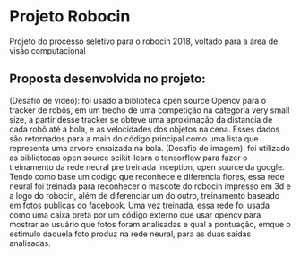 # Projeto Robocin
Projeto do processo seletivo para o robocin 2018, voltado para a área de visão computacional

## Proposta desenvolvida no projeto:
(Desafio de video): foi usado a biblioteca open source Opencv para o tracker de robôs, em um trecho de uma competição na categoria very small size, a partir desse tracker se obteve uma aproximação da distancia de cada robô até a bola, e as velocidades dos objetos na cena. Esses dados são retornados para a main do código principal como uma lista que representa uma arvore enraizada na bola.
(Desafio de imagem): foi utilizado as bibliotecas open source scikit-learn e tensorflow para fazer o treinamento da rede neural pre treinada Inception, open source da google. Tendo como base um código que reconhece e diferencia flores, essa rede neural foi treinada para reconhecer o mascote do robocin impresso em 3d e a logo do robocin, além de diferenciar um do outro, treinamento baseado em fotos publicas do facebook. Uma vez treinada, essa rede foi usada como uma caixa preta por um código externo que usar opencv para mostrar ao usuário que fotos foram analisadas e qual a pontuação, emque o estimulo daquela foto produz na rede neural, para as duas saídas analisadas.
